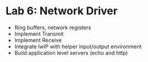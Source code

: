 # Lab 6: Network Driver
+ Ring buffers, network registers
+ Implement Transmit
+ Implement Receive
+ Integrate lwIP with helper input/output environment
+ Build application level servers (echo and http)
